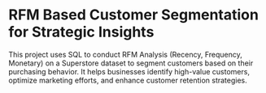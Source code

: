 # RFM Based Customer Segmentation for Strategic Insights

This project uses SQL to conduct RFM Analysis (Recency, Frequency, Monetary) on a Superstore dataset to segment customers based on their purchasing behavior. It helps businesses identify high-value customers, optimize marketing efforts, and enhance customer retention strategies.
